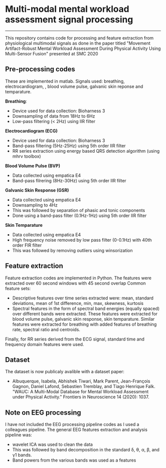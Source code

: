# Multi-modal mental workload assessment signal processing
-------
This repository contains code for processing and feature extraction from physiological multimodal signals as done in the paper titled "Movement Artifact-Robust Mental Workload Assessment During Physical Activity Using Multi-Sensor Fusion" presented at SMC 2020

## Pre-processing codes 
These are implemented in matlab. 
Signals used: breathing, electrocardiogram, , blood volume pulse, galvanic skin reponse and temparature. 

**Breathing**:
- Device used for data collection: Bioharness 3
- Downsampling of data from 18Hz to 6Hz
- Low-pass filtering (< 2Hz) using IIR filter

**Electrocardiogram (ECG)**
- Device used for data collection: Bioharness 3
- Band-pass filtering (5Hz-25Hz) using 5th order IIR filter
- RR series extraction using energy based QRS detection algorithm (using mhrv toolbox)

**Blood Volume Pulse (BVP)**
- Data collected using empatica E4 
- Band-pass filrering (8Hz-30Hz) using 5th order IIR filter

**Galvanic Skin Response (GSR)**
- Data collected using empatica E4 
- Downsampling to 4Hz
- This was followed by separation of phasic and tonic components 
- Done using a band-pass filter (0.1Hz-1Hz) using 5th order IIR filter

**Skin Temparature**
- Data collected using empatica E4
- High frequency noise removed by low pass filter (0-0.1Hz) with 40th order FIR filter
- This was followed by removing outliers using winsorization 

## Feature extraction
Feature extraction codes are implemented in Python. The features were extracted over 60 second windows with 45 second overlap
Common feature sets:
- Descriptive features over time series extracted were: mean, standard deviations, mean of 1st difference, min, max, skewness, kurtosis
- Spectral features in the form of spectral band energies (equally spaced) over different bands were extracted. 
These features were extracted for blood volume pulse, galvanic skin response, skin temparature. Similar features were extracted for breathing with added features of breathing rate, spectral ratio and centroids.

Finally, for RR series derived from the ECG signal, standard time and frequency domain features were used.

## Dataset
The dataset is now publicaly avalible with a dataset paper:
- Albuquerque, Isabela, Abhishek Tiwari, Mark Parent, Jean-François Gagnon, Daniel Lafond, Sebastien Tremblay, and Tiago Henrique Falk. "WAUC: A Multi-Modal Database for Mental Workload Assessment under Physical Activity." Frontiers in Neuroscience 14 (2020): 1037.

## Note on EEG processing
I have not included the EEG processing pipeline codes as I used a colleagues pipeline. The general EEG features extraction and analysis pipeline was:
- wavelet ICA was used to clean the data
- This was followed by band decomposition in the standard δ, θ, α, β, and γ1 bands.
- Band powers from the various bands was used as a features


